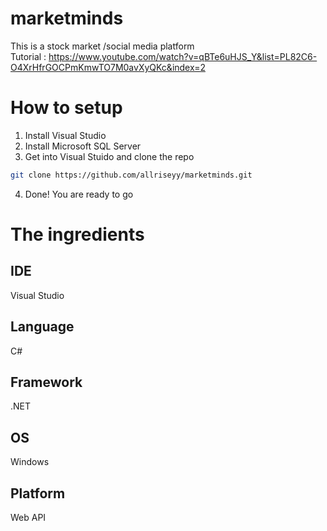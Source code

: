 # marketminds
This is a stock market /social media platform <br/>
Tutorial : https://www.youtube.com/watch?v=qBTe6uHJS_Y&list=PL82C6-O4XrHfrGOCPmKmwTO7M0avXyQKc&index=2

# How to setup
1. Install Visual Studio
2. Install Microsoft SQL Server
3. Get into Visual Stuido and clone the repo
```bash
git clone https://github.com/allriseyy/marketminds.git
```
4. Done! You are ready to go

# The ingredients
## IDE
Visual Studio

## Language
C#

## Framework
.NET

## OS
Windows

## Platform
Web API
